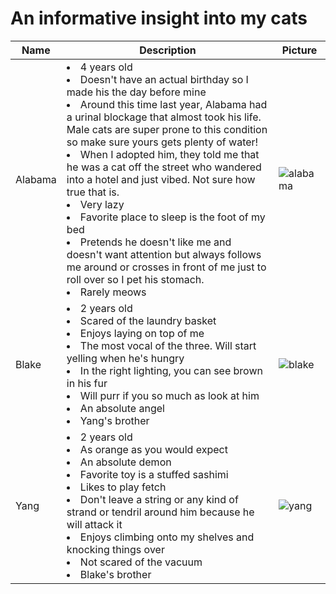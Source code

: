 # An informative insight into my cats

| **Name**  | **Description** | **Picture** |
|--------------|---------|-------------------|
|Alabama| <li> 4 years old <li> Doesn't have an actual birthday so I made his the day before mine <li> Around this time last year, Alabama had a urinal blockage that almost took his life. Male cats are super prone to this condition so make sure yours gets plenty of water! <li> When I adopted him, they told me that he was a cat off the street who wandered into a hotel and just vibed. Not sure how true that is. <li> Very lazy <li> Favorite place to sleep is the foot of my bed <li> Pretends he doesn't like me and doesn't want attention but always follows me around or crosses in front of me just to roll over so I pet his stomach. <li> Rarely meows </li> | ![alabama](https://cdn.discordapp.com/attachments/505328222012178435/1337915563950997555/IMG_4724.jpg?ex=67a92e77&is=67a7dcf7&hm=b8646b0d8d0ef0609ef0eea7ae15b33c6b8acd121ee8451fed54cc7e2e450bbe&)
|Blake| <li> 2 years old <li> Scared of the laundry basket <li> Enjoys laying on top of me <li> The most vocal of the three. Will start yelling when he's hungry <li> In the right lighting, you can see brown in his fur <li> Will purr if you so much as look at him <li> An absolute angel <li> Yang's brother </li> | ![blake](https://cdn.discordapp.com/attachments/505328222012178435/1337915565376929812/IMG_3166.jpg?ex=67a92e78&is=67a7dcf8&hm=4c65d7229e71f00787f179dc6e04ddbd36d3433f9982adcfe4e9345b2c012001&)
|Yang| <li> 2 years old <li> As orange as you would expect <li> An absolute demon <li> Favorite toy is a stuffed sashimi <li> Likes to play fetch <li> Don't leave a string or any kind of strand or tendril around him because he will attack it <li> Enjoys climbing onto my shelves and knocking things over <li> Not scared of the vacuum <li> Blake's brother </li> | ![yang](https://cdn.discordapp.com/attachments/505328222012178435/1337915564617764935/IMG_3194.jpg?ex=67a92e77&is=67a7dcf7&hm=83b1a8b32d0fa0a836f71ddb61e384bd2797aed7b7962846db331c3f8f5ab4b5&)
          
